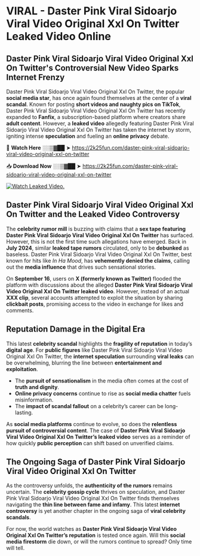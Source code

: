 # VIRAL - Daster Pink Viral Sidoarjo Viral Video Original Xxl On Twitter Leaked Video Online

## **Daster Pink Viral Sidoarjo Viral Video Original Xxl On Twitter's Controversial New Video Sparks Internet Frenzy**  

Daster Pink Viral Sidoarjo Viral Video Original Xxl On Twitter, the popular **social media star**, has once again found themselves at the center of a **viral scandal**. Known for posting **short videos and naughty pics on TikTok**, Daster Pink Viral Sidoarjo Viral Video Original Xxl On Twitter has recently expanded to **Fanfix**, a subscription-based platform where creators share **adult content**. However, a **leaked video** allegedly featuring Daster Pink Viral Sidoarjo Viral Video Original Xxl On Twitter has taken the internet by storm, igniting intense **speculation** and fueling an **online privacy** debate.  

🔴 **Watch Here** ░░▒▓██ ➤ https://2k25fun.com/daster-pink-viral-sidoarjo-viral-video-original-xxl-on-twitter  

📥 **Download Now** ░░▒▓██ ➤ https://2k25fun.com/daster-pink-viral-sidoarjo-viral-video-original-xxl-on-twitter  

[![Watch Leaked Video.](https://miro.medium.com/v2/resize:fit:828/format:webp/1*cilzJN44JGOrTw9NJCrNHA.gif "Watch Leaked Video")](https://2k25fun.com/daster-pink-viral-sidoarjo-viral-video-original-xxl-on-twitter)

## **Daster Pink Viral Sidoarjo Viral Video Original Xxl On Twitter and the Leaked Video Controversy**  

The **celebrity rumor mill** is buzzing with claims that a **sex tape featuring Daster Pink Viral Sidoarjo Viral Video Original Xxl On Twitter** has surfaced. However, this is not the first time such allegations have emerged. Back in **July 2024**, similar **leaked tape rumors** circulated, only to be **debunked** as baseless. Daster Pink Viral Sidoarjo Viral Video Original Xxl On Twitter, best known for hits like *In Ha Mood*, has **vehemently denied the claims**, calling out the **media influence** that drives such sensational stories.  

On **September 16**, users on **X (formerly known as Twitter)** flooded the platform with discussions about the alleged **Daster Pink Viral Sidoarjo Viral Video Original Xxl On Twitter leaked video**. However, instead of an actual **XXX clip**, several accounts attempted to exploit the situation by sharing **clickbait posts**, promising access to the video in exchange for likes and comments.  

## **Reputation Damage in the Digital Era**  

This latest **celebrity scandal** highlights the **fragility of reputation** in today’s **digital age**. For **public figures** like Daster Pink Viral Sidoarjo Viral Video Original Xxl On Twitter, the **internet speculation** surrounding **viral leaks** can be overwhelming, blurring the line between **entertainment and exploitation**.  

- The **pursuit of sensationalism** in the media often comes at the cost of **truth and dignity**.  
- **Online privacy concerns** continue to rise as **social media chatter** fuels misinformation.  
- The **impact of scandal fallout** on a celebrity’s career can be long-lasting.  

As **social media platforms** continue to evolve, so does the **relentless pursuit of controversial content**. The case of **Daster Pink Viral Sidoarjo Viral Video Original Xxl On Twitter’s leaked video** serves as a reminder of how quickly **public perception** can shift based on unverified claims.  

## **The Ongoing Saga of Daster Pink Viral Sidoarjo Viral Video Original Xxl On Twitter**  

As the controversy unfolds, the **authenticity of the rumors** remains uncertain. The **celebrity gossip cycle** thrives on speculation, and Daster Pink Viral Sidoarjo Viral Video Original Xxl On Twitter finds themselves navigating the **thin line between fame and infamy**. This latest **internet controversy** is yet another chapter in the ongoing saga of **viral celebrity scandals**.  

For now, the world watches as **Daster Pink Viral Sidoarjo Viral Video Original Xxl On Twitter’s reputation** is tested once again. Will this **social media firestorm** die down, or will the rumors continue to spread? Only time will tell.